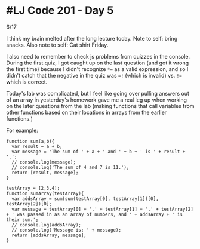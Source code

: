 # #LJ Code 201 - Day 5
6/17

I think my brain melted after the long lecture today. Note to self: bring snacks. Also note to self: Cat shirt Friday.

I also need to remember to check js problems from quizzes in the console. During the first quiz, I got caught up on the last question (and got it wrong the first time) because I didn't recognize ```*=``` as a valid expression, and so I didn't catch that the negative in the quiz was ```=!``` (which is invalid) vs. ```!=``` which is correct.

Today's lab was complicated, but I feel like going over pulling answers out of an array in yesterday's homework gave me a real leg up when working on the later questions from the lab (making functions that call variables from other functions based on their locations in arrays from the earlier functions.)

For example:

```
function sum(a,b){
  var result = a + b;
  var message = 'The sum of ' + a + ' and ' + b + ' is ' + result + '.';
  // console.log(message);
  // console.log('The sum of 4 and 7 is 11.');
  return [result, message];
}

testArray = [2,3,4];
function sumArray(testArray){
  var addsArray = sum(sum(testArray[0], testArray[1])[0], testArray[2])[0];
  var message = testArray[0] + ',' + testArray[1] + ',' + testArray[2] + ' was passed in as an array of numbers, and ' + addsArray + ' is their sum.';
  // console.log(addsArray);
  // console.log('Message is: ' + message);
  return [addsArray, message];
}
```


